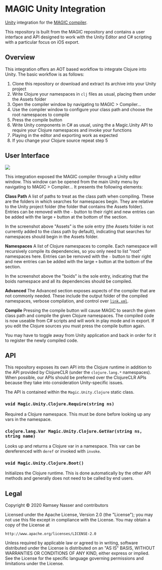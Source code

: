 MAGIC Unity Integration
=======================

[Unity](https://unity.com/) integration for the [MAGIC compiler](http://nas.sr/magic/).

This repository is built from the MAGIC repository and contains a user interface and API designed to work with the Unity Editor and C# scripting with a particular focus on iOS export.

Overview
--------
This integration offers an AOT based workflow to integrate Clojure into Unity. The basic workflow is as follows:

1. Clone this repository or download and extract its archive into your Unity project
2. Write Clojure your namespaces in `clj` files as usual, placing them under the Assets folder
3. Open the compiler window by navigating to MAGIC > Compiler...
4. Use the compiler window to configure your class path and choose the root namespaces to compile
5. Press the compile button
6. Write Unity components in C# as usual, using the a Magic.Unity API to require your Clojure namespaces and invoke your functions
7. Playing in the editor and exporting work as expected
8. If you change your Clojure source repeat step 5

User Interface
--------------
![](https://user-images.githubusercontent.com/412966/89140098-a3a55000-d50e-11ea-9e20-f382b8d39387.png)

This integration exposed the MAGIC compiler through a Unity editor window. This window can be opened from the main Unity menu by navigating to MAGIC > Compiler... It presents the following elements:

**Class Path** A list of paths to treat as the class path when compiling. These are the folders in which searches for namespaces begin. They are relative to the Unity project folder (the folder that contains the Assets folder). Entries can be removed with the `-` button to their right and new entries can be added with the large `+` button at the bottom of the section.

In the screenshot above "Assets" is the sole entry (the Assets folder is not currently added to the class path by default), indicating that searches for namespaces should begin in the Assets folder.

**Namespaces** A list of Clojure namespaces to compile. Each namespace will recursively compile its dependencies, so you only need to list "root" namespaces here. Entries can be removed with the `-` button to their right and new entries can be added with the large `+` button at the bottom of the section.

In the screenshot above the "boids" is the sole entry, indicating that the boids namespace and all its dependencies should be compiled.

**Advanced** The Advanced section exposes aspects of the compiler that are not commonly needed. These include the output folder of the compiled namespaces, verbose compilation, and control over [`link.xml`](https://docs.unity3d.com/Manual/ManagedCodeStripping.html#LinkXML).

**Compile** Pressing the compile button will cause MAGIC to search the given class path and compile the given Clojure namespaces. The compiled code is now useable from C# scripts and will work in play mode and in export. If you edit the Clojure sources you must press the compile button again.

You may have to toggle away from Unity application and back in order for it to register the newly compiled code. 

API
---
This repository exposes its own API into the Clojure runtime in addition to the API provided by ClojureCLR (under the `clojure.lang.*` namespaces). When possible, our APIs should be preferred over the ClojureCLR APIs because they take into consideration Unity-specific issues.

The API is contained within the `Magic.Unity.Clojure` static class.

### `void Magic.Unity.Clojure.Require(string ns)`

Required a Clojure namespace. This must be done before looking up any vars in the namespace.

### `clojure.lang.Var Magic.Unity.Clojure.GetVar(string ns, string name)`

Looks up and returns a Clojure var in a namespace. This var can be dereferenced with `deref` or invoked with `invoke`.

### `void Magic.Unity.Clojure.Boot()`

Initializes the Clojure runtime. This is done automatically by the other API methods and generally does not need to be called by end users.


Legal
-----
Copyright © 2020 Ramsey Nasser and contributors

Licensed under the Apache License, Version 2.0 (the "License"); you may not use this file except in compliance with the License. You may obtain a copy of the License at

```
http://www.apache.org/licenses/LICENSE-2.0
```

Unless required by applicable law or agreed to in writing, software distributed under the License is distributed on an "AS IS" BASIS, WITHOUT WARRANTIES OR CONDITIONS OF ANY KIND, either express or implied. See the License for the specific language governing permissions and limitations under the License.
